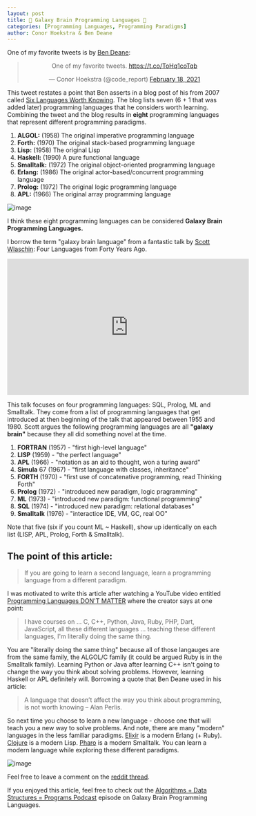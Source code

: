 ```yaml
---
layout: post
title: 🌌 Galaxy Brain Programming Languages 🌌
categories: [Programming Languages, Programming Paradigms]
author: Conor Hoekstra & Ben Deane
---
```


One of my favorite tweets is by [Ben Deane](https://twitter.com/ben_deane):

<center><blockquote class="twitter-tweet"><p lang="en" dir="ltr">One of my favorite tweets. <a href="https://t.co/ToHq1coTqb">https://t.co/ToHq1coTqb</a></p>&mdash; Conor Hoekstra (@code_report) <a href="https://twitter.com/code_report/status/1362214546568544256?ref_src=twsrc%5Etfw">February 18, 2021</a></blockquote> <script async src="https://platform.twitter.com/widgets.js" charset="utf-8"></script></center>

This tweet restates a point that Ben asserts in a blog post of his from 2007 called [Six Languages Worth Knowing](http://www.elbeno.com/blog/?p=420). The blog lists seven (6 + 1 that was added later) programming languages that he considers worth learning. Combining the tweet and the blog results in **eight** programming languages that represent different programming paradigms.

1. **ALGOL:** (1958) The original imperative programming language
2. **Forth:** (1970) The original stack-based programming language
3. **Lisp:** (1958) The original Lisp
4. **Haskell:** (1990) A pure functional language
5. **Smalltalk:** (1972) The original object-oriented programming language
6. **Erlang:** (1986) The original actor-based/concurrent programming language
7. **Prolog:** (1972) The original logic programming language
8. **APL:** (1966) The original array programming language

![image](https://user-images.githubusercontent.com/36027403/114962279-6680b400-9e38-11eb-9e0f-c6636d357f2d.png)

I think these eight programming languages can be considered **Galaxy Brain Programming Languages.** 

I borrow the term "galaxy brain language" from a fantastic talk by [Scott Wlaschin](https://twitter.com/ScottWlaschin): Four Languages from Forty Years Ago.

<center><iframe width="560" height="315" src="https://www.youtube.com/embed/0fpDlAEQio4" title="YouTube video player" frameborder="0" allow="accelerometer; autoplay; clipboard-write; encrypted-media; gyroscope; picture-in-picture" allowfullscreen></iframe></center>

This talk focuses on four programming languages: SQL, Prolog, ML and Smalltalk. They come from a list of programming languages that get introduced at then beginning of the talk that appeared between 1955 and 1980. Scott argues the following programming languages are all **"galaxy brain"** because they all did something novel at the time.

 1. **FORTRAN** (1957) - "first high-level language"
 2. **LISP** (1959) - "the perfect language"
 3. **APL** (1966) - "notation as an aid to thought, won a turing award"
 4. **Simula** 67 (1967) - "first language with classes, inheritance"
 5. **FORTH** (1970) - "first use of concatenative programming, read Thinking Forth"
 6. **Prolog** (1972) - "introduced new paradigm, logic pragramming"
 7. **ML** (1973) - "introduced new paradigm: functional programming"
 8. **SQL** (1974) - "introduced new paradigm: relational databases"
 9. **Smalltalk** (1976) - "interactice IDE, VM, GC, real OO"

Note that five (six if you count ML ~ Haskell), show up identically on each list (LISP, APL, Prolog, Forth & Smalltalk).

## The point of this article:

> If you are going to learn a second language, learn a programming language from a different paradigm.

I was motivated to write this article after watching a YouTube video entitled [Programming Languages DON'T MATTER](https://youtu.be/gyZtxZVPfPI) where the creator says at one point:

> I have courses on ... C, C++, Python, Java, Ruby, PHP, Dart, JavaScript, all these different languages ... teaching these different languages, I'm literally doing the same thing.

You are "literally doing the same thing" because all of those langauges are from the same family, the ALGOL/C family (it could be argued Ruby is in the Smalltalk family). Learning Python or Java after learning C++ isn't going to change the way you think about solving problems. However, learning Haskell or APL definitely will. Borrowing a quote that Ben Deane used in his article:

> A language that doesn’t affect the way you think about programming, is not worth knowing – Alan Perlis.

So next time you choose to learn a new language - choose one that will teach you a new way to solve problems. And note, there are many "modern" languages in the less familiar paradigms. [Elixir](https://elixir-lang.org/) is a modern Erlang (+ Ruby). [Clojure](https://clojure.org/) is a modern Lisp. [Pharo](https://pharo.org/) is a modern Smalltalk. You can learn a modern language while exploring these different paradigms.

![image](https://user-images.githubusercontent.com/36027403/112069752-c25e6280-8b42-11eb-8d19-6736b15dae20.png)

Feel free to leave a comment on the [reddit thread](https://old.reddit.com/r/programming/comments/ms5n3c/galaxy_brain_programming_languages/?ref=share&ref_source=link).

If you enjoyed this article, feel free to check out the [Algorithms + Data Structures = Programs Podcast](https://adspthepodcast.com/) episode on Galaxy Brain Programming Languages.

<div id="buzzsprout-player-8347258"></div>
<script src="https://www.buzzsprout.com/1501960/8347258-episode-21-galaxy-brain-programming-languages.js?container_id=buzzsprout-player-8347258&player=small" type="text/javascript" charset="utf-8"></script>
